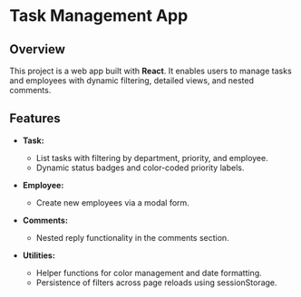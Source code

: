 # Task Management App

## Overview

This project is a web app built with **React**. It enables users to manage tasks and employees with dynamic filtering, detailed views, and nested comments.

## Features

- **Task:**
  - List tasks with filtering by department, priority, and employee.
  - Dynamic status badges and color-coded priority labels.
- **Employee:**

  - Create new employees via a modal form.

- **Comments:**
  - Nested reply functionality in the comments section.
- **Utilities:**
  - Helper functions for color management and date formatting.
  - Persistence of filters across page reloads using sessionStorage.
